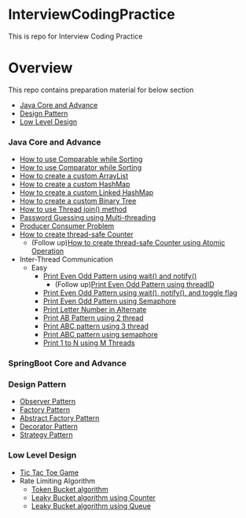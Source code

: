 # InterviewCodingPractice
This is repo for Interview Coding Practice

# Overview
This repo contains preparation material for below section
- [Java Core and Advance](#java-core-and-advance)
- [Design Pattern](#design-pattern)
- [Low Level Design](#low-level-design)

### Java Core and Advance
- [How to use Comparable while Sorting](JavaCoreAndAdvance/src/main/java/com/interview/practice/javacoreandadvance/comparable)
- [How to use Comparator while Sorting](JavaCoreAndAdvance/src/main/java/com/interview/practice/javacoreandadvance/comparator)
- [How to create a custom ArrayList](JavaCoreAndAdvance/src/main/java/com/interview/practice/javacoreandadvance/customArrayList)
- [How to create a custom HashMap](JavaCoreAndAdvance/src/main/java/com/interview/practice/javacoreandadvance/customeHashMap)
- [How to create a custom Linked HashMap](JavaCoreAndAdvance/src/main/java/com/interview/practice/javacoreandadvance/customeLinkedHashMap)
- [How to create a custom Binary Tree](JavaCoreAndAdvance/src/main/java/com/interview/practice/javacoreandadvance/customBinaryTree)
- [How to use Thread join() method](JavaCoreAndAdvance/src/main/java/com/interview/practice/javacoreandadvance/multiThreading)
- [Password Guessing using Multi-threading](JavaCoreAndAdvance/src/main/java/com/interview/practice/javacoreandadvance/multiThreading)
- [Producer Consumer Problem](JavaCoreAndAdvance/src/main/java/com/interview/practice/javacoreandadvance/multiThreading/producerConsumerProblem)
- [How to create thread-safe Counter](JavaCoreAndAdvance/src/main/java/com/interview/practice/javacoreandadvance/multiThreading/threadSaleCounter)
  - (Follow up)[How to create thread-safe Counter using Atomic Operation](JavaCoreAndAdvance/src/main/java/com/interview/practice/javacoreandadvance/multiThreading/threadSaleCounter)
- Inter-Thread Communication 
  - Easy
    - [Print Even Odd Pattern using wait() and notify()](JavaCoreAndAdvance/src/main/java/com/interview/practice/javacoreandadvance/multiThreading/easy/evenOddVersion1)
      - (Follow up)[Print Even Odd Pattern using threadID](JavaCoreAndAdvance/src/main/java/com/interview/practice/javacoreandadvance/multiThreading/easy/evenOddVersion3) 
    - [Print Even Odd Pattern using wait(), notify(), and toggle flag](JavaCoreAndAdvance/src/main/java/com/interview/practice/javacoreandadvance/multiThreading/easy/evenOddVersion2)
    - [Print Even Odd Pattern using Semaphore](JavaCoreAndAdvance/src/main/java/com/interview/practice/javacoreandadvance/multiThreading/easy/evenOddUsingSemaphore)
    - [Print Letter Number in Alternate](JavaCoreAndAdvance/src/main/java/com/interview/practice/javacoreandadvance/multiThreading/easy/LetterNumberAlternate)
    - [Print AB Pattern using 2 thread](JavaCoreAndAdvance/src/main/java/com/interview/practice/javacoreandadvance/multiThreading/easy/ABpatternPrint)
    - [Print ABC pattern using 3 thread](JavaCoreAndAdvance/src/main/java/com/interview/practice/javacoreandadvance/multiThreading/easy/ABCpatternPrint)
    - [Print ABC pattern using semaphore](JavaCoreAndAdvance/src/main/java/com/interview/practice/javacoreandadvance/multiThreading/easy/ABCpatternPrintUsingSemaphore)
    - [Print 1 to N using M Threads](JavaCoreAndAdvance/src/main/java/com/interview/practice/javacoreandadvance/multiThreading/easy/OneToNroundRobin)

### SpringBoot Core and Advance

### Design Pattern
- [Observer Pattern](designPattern/src/main/java/com/interview/practice/designPattern/observerPattern/StockAdministrator.java)
- [Factory Pattern](designPattern/src/main/java/com/interview/practice/designPattern/factoryPattern/User.java)
- [Abstract Factory Pattern](designPattern/src/main/java/com/interview/practice/designPattern/abstractFactoryPattern/Customer.java)
- [Decorator Pattern](designPattern/src/main/java/com/interview/practice/designPattern/decoratorPattern/Customer.java)
- [Strategy Pattern](designPattern/src/main/java/com/interview/practice/designPattern/strategyPattern/User.java)


### Low Level Design
- [Tic Tac Toe Game](LowLevelDesign/src/main/java/com/interview/practice/lowleveldesign/Tic_Tac_Toe/TicTacToeGame.java)
- Rate Limiting Algorithm
  - [Token Bucket algorithm](LowLevelDesign/src/main/java/com/interview/practice/lowleveldesign/rateLimiting_algorithm/token_bucket/TokenBucketClient.java)
  - [Leaky Bucket algorithm using Counter](LowLevelDesign/src/main/java/com/interview/practice/lowleveldesign/rateLimiting_algorithm/leaky_bucket/usingCounter)
  - [Leaky Bucket algorithm using Queue](LowLevelDesign/src/main/java/com/interview/practice/lowleveldesign/rateLimiting_algorithm/leaky_bucket/usingQueue)